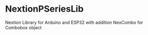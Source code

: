 # NextionPSeriesLib
Nextion Library for Arduino and ESP32 with addition NexCombo for Combobox object
